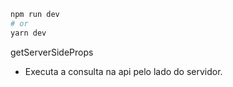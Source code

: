 ```bash
npm run dev
# or
yarn dev
```

getServerSideProps

- Executa a consulta na api pelo lado do servidor.
